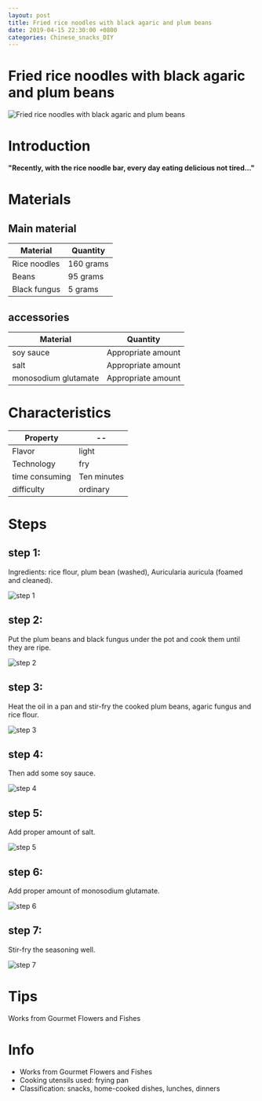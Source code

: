 ```yaml
---
layout: post
title: Fried rice noodles with black agaric and plum beans
date: 2019-04-15 22:30:00 +0800
categories: Chinese_snacks_DIY
---
```


# Fried rice noodles with black agaric and plum beans

![Fried rice noodles with black agaric and plum beans]({{site.baseurl}}/img/412591/412591.jpg)

# Introduction

**"Recently, with the rice noodle bar, every day eating delicious not tired..."**

# Materials


## Main material

Material|Quantity
--|--
Rice noodles|160 grams
Beans|95 grams
Black fungus|5 grams

## accessories

Material|Quantity
--|--
soy sauce|Appropriate amount
salt|Appropriate amount
monosodium glutamate|Appropriate amount

# Characteristics

Property|--
--|--
Flavor|light
Technology|fry
time consuming|Ten minutes
difficulty|ordinary

# Steps

## step 1:

Ingredients: rice flour, plum bean (washed), Auricularia auricula (foamed and cleaned).

![step 1]({{site.baseurl}}/img/412591/1.jpg)

## step 2:

Put the plum beans and black fungus under the pot and cook them until they are ripe.

![step 2]({{site.baseurl}}/img/412591/2.jpg)

## step 3:

Heat the oil in a pan and stir-fry the cooked plum beans, agaric fungus and rice flour.

![step 3]({{site.baseurl}}/img/412591/3.jpg)

## step 4:

Then add some soy sauce.

![step 4]({{site.baseurl}}/img/412591/4.jpg)

## step 5:

Add proper amount of salt.

![step 5]({{site.baseurl}}/img/412591/5.jpg)

## step 6:

Add proper amount of monosodium glutamate.

![step 6]({{site.baseurl}}/img/412591/6.jpg)

## step 7:

Stir-fry the seasoning well.

![step 7]({{site.baseurl}}/img/412591/7.jpg)

# Tips

Works from Gourmet Flowers and Fishes

# Info

- Works from Gourmet Flowers and Fishes
- Cooking utensils used: frying pan
- Classification: snacks, home-cooked dishes, lunches, dinners